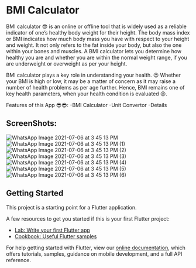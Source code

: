 # BMI Calculator

BMI calculator 😎 is an online or offline tool that is widely used as a reliable indicator of one’s healthy body weight for their height. The body mass index or BMI indicates how much body mass you have with respect to your height and weight. It not only refers to the fat inside your body, but also the one within your bones and muscles. A BMI calculator lets you determine how healthy you are and whether you are within the normal weight range, if you are underweight or overweight as per your height.

BMI calculator plays a key role in understanding your health. 😉 Whether your BMI is high or low, it may be a matter of concern as it may raise a number of health problems as per age further. Hence, BMI remains one of key health parameters, when your health condition is evaluated 😉.

Features of this App 😎😎:
-BMI Calculator
-Unit Convertor
-Details

## ScreenShots:

![WhatsApp Image 2021-07-06 at 3 45 13 PM](https://user-images.githubusercontent.com/85779586/124584254-a83a5d00-de71-11eb-86d0-bf6fb655a8dd.jpeg)
![WhatsApp Image 2021-07-06 at 3 45 13 PM (1)](https://user-images.githubusercontent.com/85779586/124584256-a8d2f380-de71-11eb-9834-d334fcdfe99c.jpeg)
![WhatsApp Image 2021-07-06 at 3 45 13 PM (2)](https://user-images.githubusercontent.com/85779586/124584240-a5d80300-de71-11eb-92d9-77098bd07832.jpeg)
![WhatsApp Image 2021-07-06 at 3 45 13 PM (3)](https://user-images.githubusercontent.com/85779586/124584242-a7093000-de71-11eb-8367-76a3846fa233.jpeg)
![WhatsApp Image 2021-07-06 at 3 45 13 PM (4)](https://user-images.githubusercontent.com/85779586/124584245-a7093000-de71-11eb-8e16-6e48f46db8da.jpeg)
![WhatsApp Image 2021-07-06 at 3 45 13 PM (5)](https://user-images.githubusercontent.com/85779586/124584248-a7a1c680-de71-11eb-8ad5-618909f47316.jpeg)
![WhatsApp Image 2021-07-06 at 3 45 13 PM (6)](https://user-images.githubusercontent.com/85779586/124584251-a7a1c680-de71-11eb-9957-9df7ecc5a7e7.jpeg)



## Getting Started

This project is a starting point for a Flutter application.

A few resources to get you started if this is your first Flutter project:

- [Lab: Write your first Flutter app](https://flutter.dev/docs/get-started/codelab)
- [Cookbook: Useful Flutter samples](https://flutter.dev/docs/cookbook)

For help getting started with Flutter, view our
[online documentation](https://flutter.dev/docs), which offers tutorials,
samples, guidance on mobile development, and a full API reference.

